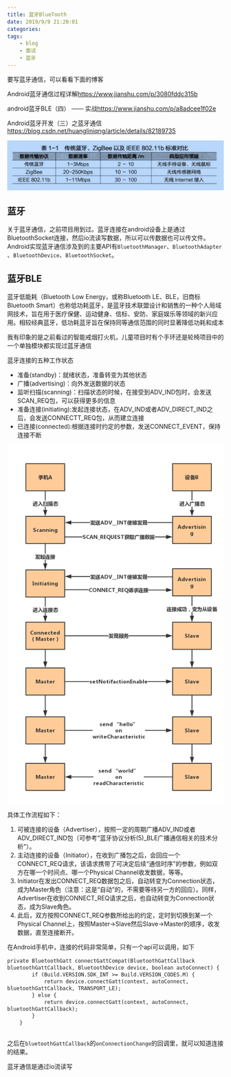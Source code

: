 ```yaml
---
title: 蓝牙BlueTooth
date: 2019/9/9 21:20:01 
categories: 
tags:
	- blog
	- 面试
	- 蓝牙
---
```



要写蓝牙通信，可以看看下面的博客

Android蓝牙通信过程详解<https://www.jianshu.com/p/3080fddc315b>  

android蓝牙BLE（四） —— 实战<https://www.jianshu.com/p/a8adcee1f02e>  

Android蓝牙开发（三）之蓝牙通信<https://blog.csdn.net/huangliniqng/article/details/82189735>

<!--more-->

![蓝牙优缺点](https://raw.githubusercontent.com/tuyrt7/tuyrt7.github.io/master/uploads/img/bluetooth-2.png)  

## 蓝牙  

关于蓝牙通信，之前项目用到过。蓝牙连接在android设备上是通过BluetoothSocket连接，然后io流读写数据，所以可以传数据也可以传文件。
Android实现蓝牙通信涉及到的主要API有`BluetoothManager`、`BluetoothAdapter` 、`BluetoothDevice`、`BluetoothSocket`。


## 蓝牙BLE  

蓝牙低能耗（Bluetooth Low Energy，或称Bluetooth LE、BLE，旧商标Bluetooth Smart）也称低功耗蓝牙，是蓝牙技术联盟设计和销售的一种个人局域网技术，旨在用于医疗保健、运动健身、信标、安防、家庭娱乐等领域的新兴应用。相较经典蓝牙，低功耗蓝牙旨在保持同等通信范围的同时显著降低功耗和成本  

  
我有印象的是之前看过的智能戒烟打火机，儿童项目时有个手环还是轮椅项目中的一个单独模块都实现过蓝牙通信

蓝牙连接的五种工作状态  

- 准备(standby)：就绪状态，准备转变为其他状态
- 广播(advertising)：向外发送数据的状态
- 监听扫描(scanning)：扫描状态的时候，在接受到ADV_IND包时，会发送SCAN_REQ包，可以获得更多的信息
- 准备连接(initiating):发起连接状态，在ADV_IND或者ADV_DIRECT_IND之后，会发送CONNECTT_REQ包，从而建立连接
- 已连接(connected):根据连接时约定的参数，发送CONNECT_EVENT，保持连接不断


![蓝牙通信完整流程](https://raw.githubusercontent.com/tuyrt7/tuyrt7.github.io/master/uploads/img/bluetooth-1.png)


具体工作流程如下：  

1. 可被连接的设备（Advertiser），按照一定的周期广播ADV_IND或者ADV_DIRECT_IND包（可参考“蓝牙协议分析(5)_BLE广播通信相关的技术分析”）。
2. 主动连接的设备（Initiator），在收到广播包之后，会回应一个CONNECT_REQ请求，该请求携带了可决定后续“通信时序”的参数，例如双方在哪一个时间点、哪一个Physical Channel收发数据，等等。
3. Initiator在发出CONNECT_REQ数据包之后，自动转变为Connection状态，成为Master角色（注意：这是“自动”的，不需要等待另一方的回应）。同样，Advertiser在收到CONNECT_REQ请求之后，也自动转变为Connection状态，成为Slave角色。
4. 此后，双方按照CONNECT_REQ参数所给出的约定，定时到切换到某一个Physical Channel上，按照Master->Slave然后Slave->Master的顺序，收发数据，直至连接断开。


在Android手机中，连接的代码非常简单，只有一个api可以调用，如下 

```
private BluetoothGatt connectGattCompat(BluetoothGattCallback bluetoothGattCallback, BluetoothDevice device, boolean autoConnect) {
        if (Build.VERSION.SDK_INT >= Build.VERSION_CODES.M) {
            return device.connectGatt(context, autoConnect, bluetoothGattCallback, TRANSPORT_LE);
        } else {
            return device.connectGatt(context, autoConnect, bluetoothGattCallback);
        }
    }
 
```  

之后在`bluetoothGattCallback`的`onConnectionChange`的回调里，就可以知道连接的结果。

蓝牙通信是通过io流读写



